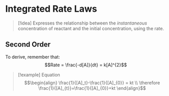 # Integrated Rate Laws

>[!idea]
>Expresses the relationship between the *instantaneous* concentration of reactant and the initial concentration, using the rate.

## Second Order
To derive, remember that:
$$Rate = \frac{-d[A]}{dt} = k[A]^{2}$$

>[!example] Equation
>$$\begin{align}
\frac{1}{[A]_t}-\frac{1}{[A]_{0}} = kt \\
\therefore \frac{1}{[A]_{t}}=\frac{1}{[A]_{0}}+kt
\end{align}$$
